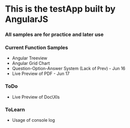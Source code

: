 # This is the testApp built by AngularJS

### All samples are for practice and later use

### Current Function Samples
* Angular Treeview
* Angular Grid Chart
* Question-Option-Answer System (Lack of Prev) - Jun 16
* Live Preview of PDF - Jun 17

### ToDo
* Live Preview of Doc\Xls

### ToLearn
* Usage of console log
